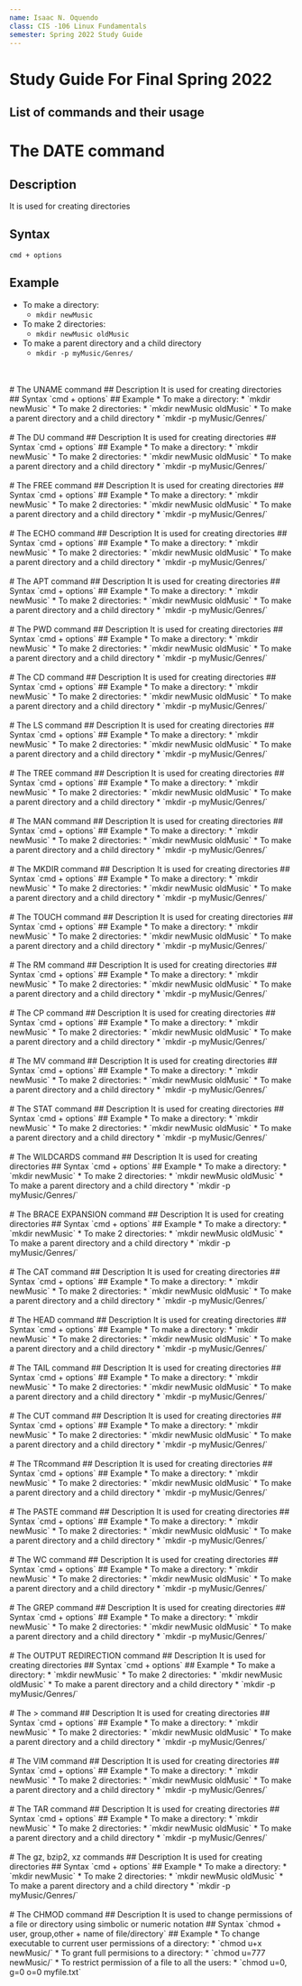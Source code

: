 ```yaml
---
name: Isaac N. Oquendo
class: CIS -106 Linux Fundamentals
semester: Spring 2022 Study Guide 
---
```


# Study Guide For Final Spring 2022
## List of commands and their usage
  
# The DATE command
## Description
It is used for creating directories
## Syntax
`cmd + options`
## Example
* To make a directory:
  * `mkdir newMusic`
* To make 2 directories:
  * `mkdir newMusic oldMusic`
* To make a parent directory and a child directory
  * `mkdir -p myMusic/Genres/`
<br>
<br>
# The UNAME command
## Description
It is used for creating directories
## Syntax
`cmd + options`
## Example
* To make a directory:
  * `mkdir newMusic`
* To make 2 directories:
  * `mkdir newMusic oldMusic`
* To make a parent directory and a child directory
  * `mkdir -p myMusic/Genres/`
<br>
<br>
# The DU command
## Description
It is used for creating directories
## Syntax
`cmd + options`
## Example
* To make a directory:
  * `mkdir newMusic`
* To make 2 directories:
  * `mkdir newMusic oldMusic`
* To make a parent directory and a child directory
  * `mkdir -p myMusic/Genres/`
<br>
<br>
# The FREE command
## Description
It is used for creating directories
## Syntax
`cmd + options`
## Example
* To make a directory:
  * `mkdir newMusic`
* To make 2 directories:
  * `mkdir newMusic oldMusic`
* To make a parent directory and a child directory
  * `mkdir -p myMusic/Genres/`
<br>
<br>
# The ECHO command
## Description
It is used for creating directories
## Syntax
`cmd + options`
## Example
* To make a directory:
  * `mkdir newMusic`
* To make 2 directories:
  * `mkdir newMusic oldMusic`
* To make a parent directory and a child directory
  * `mkdir -p myMusic/Genres/`
<br>
<br>
# The APT command
## Description
It is used for creating directories
## Syntax
`cmd + options`
## Example
* To make a directory:
  * `mkdir newMusic`
* To make 2 directories:
  * `mkdir newMusic oldMusic`
* To make a parent directory and a child directory
  * `mkdir -p myMusic/Genres/`
<br>
<br>
# The PWD command
## Description
It is used for creating directories
## Syntax
`cmd + options`
## Example
* To make a directory:
  * `mkdir newMusic`
* To make 2 directories:
  * `mkdir newMusic oldMusic`
* To make a parent directory and a child directory
  * `mkdir -p myMusic/Genres/`
<br>
<br>
# The CD command
## Description
It is used for creating directories
## Syntax
`cmd + options`
## Example
* To make a directory:
  * `mkdir newMusic`
* To make 2 directories:
  * `mkdir newMusic oldMusic`
* To make a parent directory and a child directory
  * `mkdir -p myMusic/Genres/`
<br>
<br>
# The LS command
## Description
It is used for creating directories
## Syntax
`cmd + options`
## Example
* To make a directory:
  * `mkdir newMusic`
* To make 2 directories:
  * `mkdir newMusic oldMusic`
* To make a parent directory and a child directory
  * `mkdir -p myMusic/Genres/`
<br>
<br>
# The TREE command
## Description
It is used for creating directories
## Syntax
`cmd + options`
## Example
* To make a directory:
  * `mkdir newMusic`
* To make 2 directories:
  * `mkdir newMusic oldMusic`
* To make a parent directory and a child directory
  * `mkdir -p myMusic/Genres/`
<br>
<br>
# The MAN command
## Description
It is used for creating directories
## Syntax
`cmd + options`
## Example
* To make a directory:
  * `mkdir newMusic`
* To make 2 directories:
  * `mkdir newMusic oldMusic`
* To make a parent directory and a child directory
  * `mkdir -p myMusic/Genres/`
 <br>
 <br>
  # The MKDIR command
## Description
It is used for creating directories
## Syntax
`cmd + options`
## Example
* To make a directory:
  * `mkdir newMusic`
* To make 2 directories:
  * `mkdir newMusic oldMusic`
* To make a parent directory and a child directory
  * `mkdir -p myMusic/Genres/`
<br>
<br>
# The TOUCH command
## Description
It is used for creating directories
## Syntax
`cmd + options`
## Example
* To make a directory:
  * `mkdir newMusic`
* To make 2 directories:
  * `mkdir newMusic oldMusic`
* To make a parent directory and a child directory
  * `mkdir -p myMusic/Genres/`
<br>
<br>
# The RM command
## Description
It is used for creating directories
## Syntax
`cmd + options`
## Example
* To make a directory:
  * `mkdir newMusic`
* To make 2 directories:
  * `mkdir newMusic oldMusic`
* To make a parent directory and a child directory
  * `mkdir -p myMusic/Genres/`
<br>
<br>
# The CP command
## Description
It is used for creating directories
## Syntax
`cmd + options`
## Example
* To make a directory:
  * `mkdir newMusic`
* To make 2 directories:
  * `mkdir newMusic oldMusic`
* To make a parent directory and a child directory
  * `mkdir -p myMusic/Genres/`
<br>
<br>
# The MV command
## Description
It is used for creating directories
## Syntax
`cmd + options`
## Example
* To make a directory:
  * `mkdir newMusic`
* To make 2 directories:
  * `mkdir newMusic oldMusic`
* To make a parent directory and a child directory
  * `mkdir -p myMusic/Genres/`
<br>
<br>
# The STAT command
## Description
It is used for creating directories
## Syntax
`cmd + options`
## Example
* To make a directory:
  * `mkdir newMusic`
* To make 2 directories:
  * `mkdir newMusic oldMusic`
* To make a parent directory and a child directory
  * `mkdir -p myMusic/Genres/`
<br>
<br>
# The WILDCARDS command
## Description
It is used for creating directories
## Syntax
`cmd + options`
## Example
* To make a directory:
  * `mkdir newMusic`
* To make 2 directories:
  * `mkdir newMusic oldMusic`
* To make a parent directory and a child directory
  * `mkdir -p myMusic/Genres/`
<br>
<br>
# The BRACE EXPANSION command
## Description
It is used for creating directories
## Syntax
`cmd + options`
## Example
* To make a directory:
  * `mkdir newMusic`
* To make 2 directories:
  * `mkdir newMusic oldMusic`
* To make a parent directory and a child directory
  * `mkdir -p myMusic/Genres/`
<br>
<br>
# The CAT command
## Description
It is used for creating directories
## Syntax
`cmd + options`
## Example
* To make a directory:
  * `mkdir newMusic`
* To make 2 directories:
  * `mkdir newMusic oldMusic`
* To make a parent directory and a child directory
  * `mkdir -p myMusic/Genres/`
<br>
<br>
# The HEAD command
## Description
It is used for creating directories
## Syntax
`cmd + options`
## Example
* To make a directory:
  * `mkdir newMusic`
* To make 2 directories:
  * `mkdir newMusic oldMusic`
* To make a parent directory and a child directory
  * `mkdir -p myMusic/Genres/`
<br>
<br>
# The TAIL command
## Description
It is used for creating directories
## Syntax
`cmd + options`
## Example
* To make a directory:
  * `mkdir newMusic`
* To make 2 directories:
  * `mkdir newMusic oldMusic`
* To make a parent directory and a child directory
  * `mkdir -p myMusic/Genres/`
<br>
<br>
# The CUT command
## Description
It is used for creating directories
## Syntax
`cmd + options`
## Example
* To make a directory:
  * `mkdir newMusic`
* To make 2 directories:
  * `mkdir newMusic oldMusic`
* To make a parent directory and a child directory
  * `mkdir -p myMusic/Genres/`
  <br>
<br>
# The TRcommand
## Description
It is used for creating directories
## Syntax
`cmd + options`
## Example
* To make a directory:
  * `mkdir newMusic`
* To make 2 directories:
  * `mkdir newMusic oldMusic`
* To make a parent directory and a child directory
  * `mkdir -p myMusic/Genres/`
<br>
<br>
# The PASTE command
## Description
It is used for creating directories
## Syntax
`cmd + options`
## Example
* To make a directory:
  * `mkdir newMusic`
* To make 2 directories:
  * `mkdir newMusic oldMusic`
* To make a parent directory and a child directory
  * `mkdir -p myMusic/Genres/`
  <br>
<br>
# The WC command
## Description
It is used for creating directories
## Syntax
`cmd + options`
## Example
* To make a directory:
  * `mkdir newMusic`
* To make 2 directories:
  * `mkdir newMusic oldMusic`
* To make a parent directory and a child directory
  * `mkdir -p myMusic/Genres/`
<br>
<br>
# The GREP command
## Description
It is used for creating directories
## Syntax
`cmd + options`
## Example
* To make a directory:
  * `mkdir newMusic`
* To make 2 directories:
  * `mkdir newMusic oldMusic`
* To make a parent directory and a child directory
  * `mkdir -p myMusic/Genres/`
  <br>
<br>
# The OUTPUT REDIRECTION command
## Description
It is used for creating directories
## Syntax
`cmd + options`
## Example
* To make a directory:
  * `mkdir newMusic`
* To make 2 directories:
  * `mkdir newMusic oldMusic`
* To make a parent directory and a child directory
  * `mkdir -p myMusic/Genres/`
<br>
<br>
# The > command
## Description
It is used for creating directories
## Syntax
`cmd + options`
## Example
* To make a directory:
  * `mkdir newMusic`
* To make 2 directories:
  * `mkdir newMusic oldMusic`
* To make a parent directory and a child directory
  * `mkdir -p myMusic/Genres/`
  <br>
<br>
# The VIM command
## Description
It is used for creating directories
## Syntax
`cmd + options`
## Example
* To make a directory:
  * `mkdir newMusic`
* To make 2 directories:
  * `mkdir newMusic oldMusic`
* To make a parent directory and a child directory
  * `mkdir -p myMusic/Genres/`
<br>
<br>
# The TAR command
## Description
It is used for creating directories
## Syntax
`cmd + options`
## Example
* To make a directory:
  * `mkdir newMusic`
* To make 2 directories:
  * `mkdir newMusic oldMusic`
* To make a parent directory and a child directory
  * `mkdir -p myMusic/Genres/`
  <br>
<br>
# The gz, bzip2, xz commands
## Description
It is used for creating directories
## Syntax
`cmd + options`
## Example
* To make a directory:
  * `mkdir newMusic`
* To make 2 directories:
  * `mkdir newMusic oldMusic`
* To make a parent directory and a child directory
  * `mkdir -p myMusic/Genres/`
<br>
<br>
# The CHMOD command
## Description
It is used to change permissions of a file or directory using simbolic or numeric notation
## Syntax
`chmod + user, group,other + name of file/directory`
## Example
* To change executable to current user permissions of a directory:
  * `chmod u+x newMusic/`
* To grant full permisions to a directory:
  * `chmod u=777 newMusic/`
* To restrict permission of a file to all the users:
  * `chmod u=0, g=0 o=0 myfile.txt`
